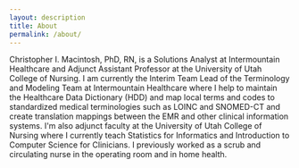 ```yaml
---
layout: description
title: About
permalink: /about/
---
```


Christopher I. Macintosh, PhD, RN, is a Solutions Analyst at Intermountain Healthcare and Adjunct Assistant Professor at the University of Utah College of Nursing. I am currently the Interim Team Lead of the Terminology and Modeling Team at Intermountain Healthcare where I help to maintain the Healthcare Data Dictionary (HDD) and map local terms and codes to standardized medical terminologies such as LOINC and SNOMED-CT and create translation mappings between the EMR and other clinical information systems. I'm also adjunct faculty at the University of Utah College of Nursing where I currently teach Statistics for Informatics and Introduction to Computer Science for Clinicians. I previously worked as a scrub and circulating nurse in the operating room and in home health.
